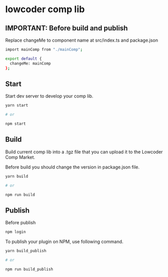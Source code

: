 # lowcoder comp lib

## IMPORTANT: Before build and publish
Replace changeMe to component name at src/index.ts and package.json
```bash
import mainComp from "./mainComp";

export default {
  changeMe: mainComp
};
```

## Start

Start dev server to develop your comp lib.

```bash
yarn start

# or

npm start
```

## Build

Build current comp lib into a .tgz file that you can upload it to the Lowcoder Comp Market.

Before build you should change the version in package.json file.

```bash
yarn build

# or

npm run build
```

## Publish
Before publish
```bash
npm login
```

To publish your plugin on NPM, use following command.
```bash
yarn build_publish

# or

npm run build_publish
```
